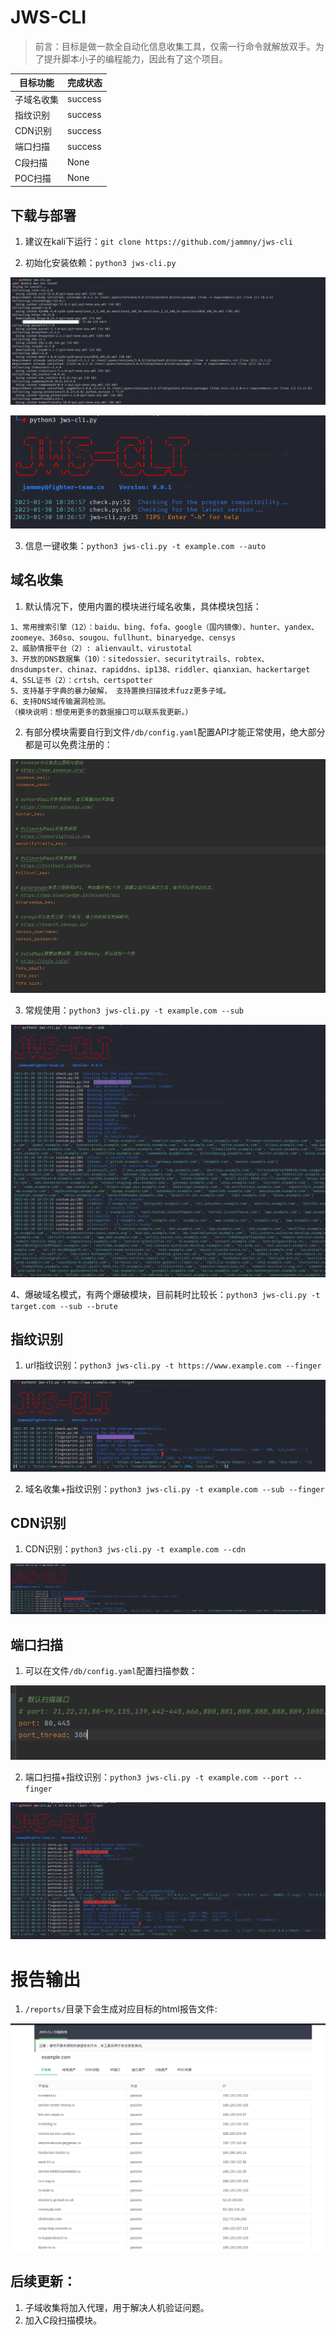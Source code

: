 # JWS-CLI  

> 前言：目标是做一款全自动化信息收集工具，仅需一行命令就解放双手。为了提升脚本小子的编程能力，因此有了这个项目。

| 目标功能      | 完成状态 |
| ----- | ----------- |
| 子域名收集 | success |
| 指纹识别 | success |
| CDN识别 | success    |
| 端口扫描 | success    |
| C段扫描 | None    |
| POC扫描 | None    |

## 下载与部署 
1. 建议在kali下运行：`git clone https://github.com/jammny/jws-cli`

2. 初始化安装依赖：`python3 jws-cli.py`  

![img.png](img.png)

![img_1.png](img_1.png)

3. 信息一键收集：`python3 jws-cli.py -t example.com --auto`  

## 域名收集

1. 默认情况下，使用内置的模块进行域名收集，具体模块包括：  

```angular2html
1、常用搜索引擎（12）：baidu、bing、fofa、google（国内镜像）、hunter、yandex、zoomeye、360so、sougou、fullhunt、binaryedge、censys  
2、威胁情报平台（2）: alienvault、virustotal  
3、开放的DNS数据集（10）：sitedossier、securitytrails、robtex、dnsdumpster、chinaz、rapiddns、ip138、riddler、qianxian、hackertarget  
4、SSL证书（2）：crtsh、certspotter  
5、支持基于字典的暴力破解， 支持置换扫描技术fuzz更多子域。  
6、支持DNS域传输漏洞检测。  
（模块说明：想使用更多的数据接口可以联系我更新。）
```

2. 有部分模块需要自行到文件`/db/config.yaml`配置API才能正常使用，绝大部分都是可以免费注册的：  

![img_3.png](img_3.png)


3. 常规使用：`python3 jws-cli.py -t example.com --sub`  

![img_2.png](img_2.png)

4、爆破域名模式，有两个爆破模块，目前耗时比较长：`python3 jws-cli.py -t target.com --sub --brute`

## 指纹识别

1. url指纹识别：`python3 jws-cli.py -t https://www.example.com --finger `  

![img_4.png](img_4.png)

2. 域名收集+指纹识别：`python3 jws-cli.py -t example.com --sub --finger`

## CDN识别

1. CDN识别：`python3 jws-cli.py -t example.com --cdn`

![img_6.png](img_6.png)

## 端口扫描

1. 可以在文件`/db/config.yaml`配置扫描参数：

![img_7.png](img_7.png)

2. 端口扫描+指纹识别：`python3 jws-cli.py -t example.com --port --finger`

![img_9.png](img_9.png)

# 报告输出
1. `/reports/`目录下会生成对应目标的html报告文件:

![img_5.png](img_5.png)

## 后续更新：
1. 子域收集将加入代理，用于解决人机验证问题。   
2. 加入C段扫描模块。  
